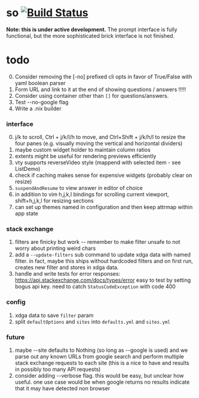# so [![Build Status](https://travis-ci.org/samtay/so.svg?branch=master)](https://travis-ci.org/samtay/so)

**Note: this is under active development.** The prompt interface is fully
functional, but the more sophisticated brick interface is not finished.

# todo

0. Consider removing the [-no] prefixed cli opts in favor of True/False with yaml boolean parser
1. Form URL and link to it at the end of showing questions / answers !!!!!
3. Consider using container other than `[]` for questions/answers. 
4. Test --no-google flag
5. Write a .nix builder

### interface
0. j/k to scroll, Ctrl + j/k/l/h to move, and Ctrl+Shift + j/k/h/l to resize
   the four panes (e.g. visually moving the vertical and horizontal dividers)
1. maybe custom widget holder to maintain column ratios
2. extents might be useful for rendering previews efficiently
3. vty supports reverseVideo style (mappend with selected item - see ListDemo)
4. check if caching makes sense for expensive widgets (probably clear on
   resize)
5. `suspendAndResume` to view answer in editor of choice
6. in addition to vim h,j,k,l bindings for scrolling current viewport,
   shift+h,j,k,l for resizing sections
7. can set up themes named in configuration and then keep attrmap within app
   state

### stack exchange
1. filters are finicky but work -- remember to make filter unsafe to not worry
   about printing weird chars
2. add a `--update-filters` sub command to update xdga data with named filter.
   in fact, maybe this ships without hardcoded filters and on first run,
   creates new filter and stores in xdga data.
5. handle and write tests for error responses:
   https://api.stackexchange.com/docs/types/error easy to test by setting bogus
   api key. need to catch `StatusCodeException` with code 400

### config
1. xdga data to save `filter` param
2. split `defaultOptions` and `sites` into `defaults.yml` and `sites.yml`

### future
1. maybe --site defaults to Nothing (so long as --google is
   used) and we parse out any known URLs from google search and perform
   multiple stack exchange requests to each site (this is a nice to have and
   results in possibly too many API requests)
3. consider adding --verbose flag. this would be easy, but unclear how useful.
   one use case would be when google returns no results indicate that it may
   have detected non browser
